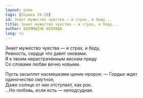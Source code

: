 ```yaml
---
layout: poem
tags: [Лірыка 19-20]
id: Знает мужество чувства — и страх, и беду...
title: Знает мужество чувства — и страх, и беду...
author: ВАЛЯНЦІНА АКОЛАВА
lang: ru
---
```



Знает мужество чувства — и страх, и беду,  
Ревность, сердце что давят оковами.  
Я к твоим нерастраченным веснам приду  
Со словами любви вечно новыми.  

Пусть засыплет насмешками циник-пророк:
— Гордых ждет одиночество смутное,  
Даже солнце от них отступает, как рок.  
...Но любовь, если есть — неподсудная.  
